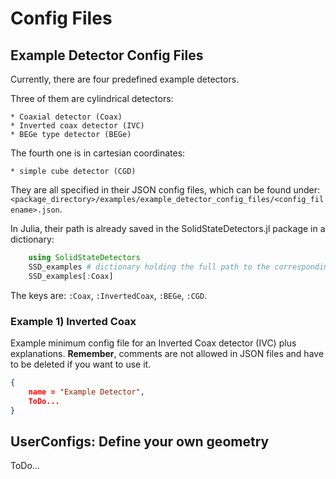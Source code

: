# Config Files

## Example Detector Config Files

Currently, there are four predefined example detectors. 

Three of them are cylindrical detectors:

    * Coaxial detector (Coax)
    * Inverted coax detector (IVC)
    * BEGe type detector (BEGe)
The fourth one is in cartesian coordinates:

    * simple cube detector (CGD)

They are all specified in their JSON config files, which can be found under:
`<package_directory>/examples/example_detector_config_files/<config_filename>.json`.

In Julia, their path is already saved in the SolidStateDetectors.jl package in a dictionary:
```julia
    using SolidStateDetectors
    SSD_examples # dictionary holding the full path to the corresponding config JSON files
    SSD_examples[:Coax]
```
The keys are: `:Coax`, `:InvertedCoax`, `:BEGe`, `:CGD`.

### Example 1) Inverted Coax

Example minimum config file for an Inverted Coax detector (IVC) plus explanations.
**Remember**, comments are not allowed in JSON files and have to be deleted if you want to use it.
```json
{
    name = "Example Detector",
    ToDo...
}
```

## UserConfigs: Define your own geometry

ToDo...